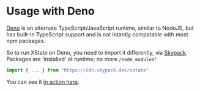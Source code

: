 # Usage with Deno

[Deno](https://deno.land/) is an alternate TypeScript/JavaScript runtime, similar to NodeJS, but has built-in TypeScript support and is not intantly compatable with most npm packages.

So to run XState on Deno, you need to import it differently, via [Skypack](https://www.skypack.dev/).  Packages are 'installed' at runtime; no more `/node_modules`! 

```js
import { ... } from "https://cdn.skypack.dev/xstate"
```

You can see it [in action here](https://www.mycompiler.io/view/B8EgR64).
